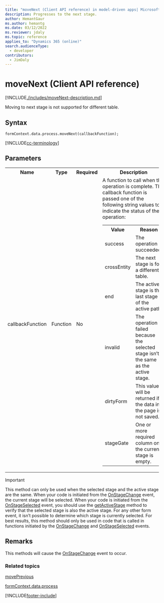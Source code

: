 ```yaml
---
title: "moveNext (Client API reference) in model-driven apps| MicrosoftDocs"
description: Progresses to the next stage.
author: HemantGaur
ms.author: hemantg
ms.date: 03/12/2022
ms.reviewer: jdaly
ms.topic: reference
applies_to: "Dynamics 365 (online)"
search.audienceType: 
  - developer
contributors:
  - JimDaly
---
```

# moveNext (Client API reference)



[!INCLUDE[./includes/moveNext-description.md](./includes/moveNext-description.md)]

Moving to next stage is not supported for different table.

## Syntax

`formContext.data.process.moveNext(callbackFunction);`

[!INCLUDE[cc-terminology](../../../../../data-platform/includes/cc-terminology.md)]

## Parameters

<table>
<tr>
<th>Name</th>
<th>Type</th>
<th>Required</th>
<th>Description</th>
</tr>
<tr>
<td>callbackFunction</td>
<td>Function</td>
<td>No</td>
<td>A function to call when the operation is complete. This callback function is passed one of the following string values to indicate the status of the operation:
<table>
<tr>
<th>Value</th>
<th>Reason</th>
</tr>
<tr>
<td>success</td>
<td>The operation succeeded.</td>
</tr>
<tr>
<td>crossEntity</td>
<td>The next stage is for a different table.</td>
</tr>
<tr>
<td>end</td>
<td>The active stage is the last stage of the active path.</td>
</tr>
<tr>
<td>invalid</td>
<td>The operation failed because the selected stage isn’t the same as the active stage.</td>
</tr>
<tr>
<td>dirtyForm</td>
<td>This value will be returned if the data in the page is not saved.</td>
</tr>
<tr>
<td>stageGate</td>
<td>One or more required column on the current stage is empty.</td>
</tr>
</table>
</td>
</tr>
</table>

>[!IMPORTANT]
>This method can only be used when the selected stage and the active stage are the same. When your code is initiated from the [OnStageChange](../../events/onstagechange.md) event, the current stage will be selected. When your code is initiated from the [OnStageSelected](../../events/onstageselected.md) event, you should use the [getActiveStage](../activestage/getActiveStage.md) method to verify that the selected stage is also the active stage. For any other form event, it isn’t possible to determine which stage is currently selected. For best results, this method should only be used in code that is called in functions initiated by the [OnStageChange](../../events/onstagechange.md) and [OnStageSelected](../../events/onstageselected.md) events.

## Remarks

This methods will cause the [OnStageChange](../../events/onstagechange.md) event to occur.

### Related topics

[movePrevious](movePrevious.md)

[formContext.data.process](../../formContext-data-process.md)
 




[!INCLUDE[footer-include](../../../../../../includes/footer-banner.md)]
